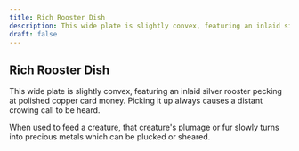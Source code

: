 ```yaml
---
title: Rich Rooster Dish
description: This wide plate is slightly convex, featuring an inlaid silver rooster pecking at polished copper card money. Picking it up always causes a distant crowing call to be heard....
draft: false
---
```


## Rich Rooster Dish

This wide plate is slightly convex, featuring an inlaid silver rooster pecking at polished copper card money. Picking it up always causes a distant crowing call to be heard.

When used to feed a creature, that creature's plumage or fur slowly turns into precious metals which can be plucked or sheared.
